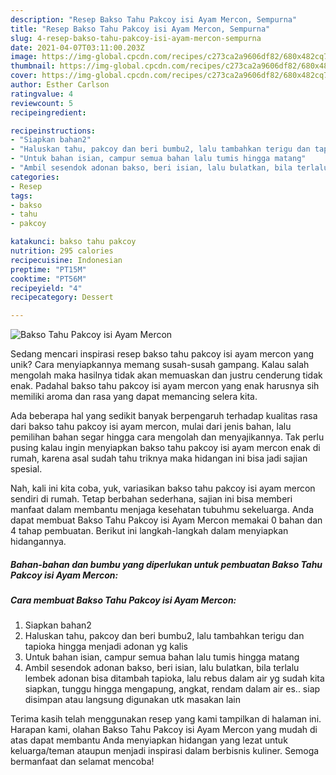 ```yaml
---
description: "Resep Bakso Tahu Pakcoy isi Ayam Mercon, Sempurna"
title: "Resep Bakso Tahu Pakcoy isi Ayam Mercon, Sempurna"
slug: 4-resep-bakso-tahu-pakcoy-isi-ayam-mercon-sempurna
date: 2021-04-07T03:11:00.203Z
image: https://img-global.cpcdn.com/recipes/c273ca2a9606df82/680x482cq70/bakso-tahu-pakcoy-isi-ayam-mercon-foto-resep-utama.jpg
thumbnail: https://img-global.cpcdn.com/recipes/c273ca2a9606df82/680x482cq70/bakso-tahu-pakcoy-isi-ayam-mercon-foto-resep-utama.jpg
cover: https://img-global.cpcdn.com/recipes/c273ca2a9606df82/680x482cq70/bakso-tahu-pakcoy-isi-ayam-mercon-foto-resep-utama.jpg
author: Esther Carlson
ratingvalue: 4
reviewcount: 5
recipeingredient:

recipeinstructions:
- "Siapkan bahan2"
- "Haluskan tahu, pakcoy dan beri bumbu2, lalu tambahkan terigu dan tapioka hingga menjadi adonan yg kalis"
- "Untuk bahan isian, campur semua bahan lalu tumis hingga matang"
- "Ambil sesendok adonan bakso, beri isian, lalu bulatkan, bila terlalu lembek adonan bisa ditambah tapioka, lalu rebus dalam air yg sudah kita siapkan, tunggu hingga mengapung, angkat, rendam dalam air es.. siap disimpan atau langsung digunakan utk masakan lain"
categories:
- Resep
tags:
- bakso
- tahu
- pakcoy

katakunci: bakso tahu pakcoy 
nutrition: 295 calories
recipecuisine: Indonesian
preptime: "PT15M"
cooktime: "PT56M"
recipeyield: "4"
recipecategory: Dessert

---
```



![Bakso Tahu Pakcoy isi Ayam Mercon](https://img-global.cpcdn.com/recipes/c273ca2a9606df82/680x482cq70/bakso-tahu-pakcoy-isi-ayam-mercon-foto-resep-utama.jpg)

Sedang mencari inspirasi resep bakso tahu pakcoy isi ayam mercon yang unik? Cara menyiapkannya memang susah-susah gampang. Kalau salah mengolah maka hasilnya tidak akan memuaskan dan justru cenderung tidak enak. Padahal bakso tahu pakcoy isi ayam mercon yang enak harusnya sih memiliki aroma dan rasa yang dapat memancing selera kita.



Ada beberapa hal yang sedikit banyak berpengaruh terhadap kualitas rasa dari bakso tahu pakcoy isi ayam mercon, mulai dari jenis bahan, lalu pemilihan bahan segar hingga cara mengolah dan menyajikannya. Tak perlu pusing kalau ingin menyiapkan bakso tahu pakcoy isi ayam mercon enak di rumah, karena asal sudah tahu triknya maka hidangan ini bisa jadi sajian spesial.


Nah, kali ini kita coba, yuk, variasikan bakso tahu pakcoy isi ayam mercon sendiri di rumah. Tetap berbahan sederhana, sajian ini bisa memberi manfaat dalam membantu menjaga kesehatan tubuhmu sekeluarga. Anda dapat membuat Bakso Tahu Pakcoy isi Ayam Mercon memakai 0 bahan dan 4 tahap pembuatan. Berikut ini langkah-langkah dalam menyiapkan hidangannya.

<!--inarticleads1-->

##### Bahan-bahan dan bumbu yang diperlukan untuk pembuatan Bakso Tahu Pakcoy isi Ayam Mercon:





<!--inarticleads2-->

##### Cara membuat Bakso Tahu Pakcoy isi Ayam Mercon:

1. Siapkan bahan2
1. Haluskan tahu, pakcoy dan beri bumbu2, lalu tambahkan terigu dan tapioka hingga menjadi adonan yg kalis
1. Untuk bahan isian, campur semua bahan lalu tumis hingga matang
1. Ambil sesendok adonan bakso, beri isian, lalu bulatkan, bila terlalu lembek adonan bisa ditambah tapioka, lalu rebus dalam air yg sudah kita siapkan, tunggu hingga mengapung, angkat, rendam dalam air es.. siap disimpan atau langsung digunakan utk masakan lain




Terima kasih telah menggunakan resep yang kami tampilkan di halaman ini. Harapan kami, olahan Bakso Tahu Pakcoy isi Ayam Mercon yang mudah di atas dapat membantu Anda menyiapkan hidangan yang lezat untuk keluarga/teman ataupun menjadi inspirasi dalam berbisnis kuliner. Semoga bermanfaat dan selamat mencoba!

